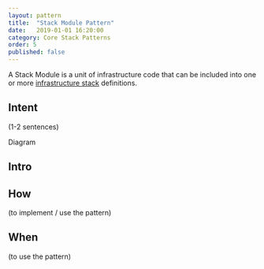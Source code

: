 ```yaml
---
layout: pattern
title:  "Stack Module Pattern"
date:   2019-01-01 16:20:00
category: Core Stack Patterns
order: 5
published: false
---
```


A Stack Module is a unit of infrastructure code that can be included into one or more [infrastructure stack](/patterns/core-stack/) definitions.

## Intent

(1-2 sentences)

Diagram

## Intro

## How

(to implement / use the pattern)

## When

(to use the pattern)

